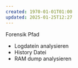 ```yaml
---
created: 1970-01-01T01:00
updated: 2025-01-25T12:27
---
```

Forensik Pfad

* Logdatein analysieren
* History Datei
* RAM dump analysieren